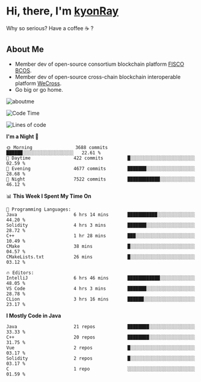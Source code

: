 # Hi, there, I'm [kyonRay](https://kyonRay.github.io)

Why so serious? Have a coffee ☕️ ?

## About Me

- Member dev of open-source consortium blockchain platform [FISCO BCOS](https://github.com/FISCO-BCOS).
- Member dev of open-source cross-chain blockchain interoperable platform [WeCross](https://github.com/WeBankBlockchain/WeCross).
- Go big or go home.

![aboutme](https://github-readme-stats.vercel.app/api?username=kyonRay&count_private=true&show_icons=true)

<!-- ![top-langs](https://github-readme-stats.vercel.app/api/top-langs/?username=kyonRay&layout=compact&hide=shell,html) -->

<!--START_SECTION:waka-->
![Code Time](http://img.shields.io/badge/Code%20Time-227%20hrs%2013%20mins-blue)

![Lines of code](https://img.shields.io/badge/From%20Hello%20World%20I%27ve%20Written-13.0%20million%20lines%20of%20code-blue)

**I'm a Night 🦉** 

```text
🌞 Morning                3688 commits        ██████░░░░░░░░░░░░░░░░░░░   22.61 % 
🌆 Daytime                422 commits         █░░░░░░░░░░░░░░░░░░░░░░░░   02.59 % 
🌃 Evening                4677 commits        ███████░░░░░░░░░░░░░░░░░░   28.68 % 
🌙 Night                  7522 commits        ████████████░░░░░░░░░░░░░   46.12 % 
```


📊 **This Week I Spent My Time On** 

```text
💬 Programming Languages: 
Java                     6 hrs 14 mins       ███████████░░░░░░░░░░░░░░   44.20 % 
Solidity                 4 hrs 3 mins        ███████░░░░░░░░░░░░░░░░░░   28.72 % 
C++                      1 hr 28 mins        ███░░░░░░░░░░░░░░░░░░░░░░   10.49 % 
CMake                    38 mins             █░░░░░░░░░░░░░░░░░░░░░░░░   04.57 % 
CMakeLists.txt           26 mins             █░░░░░░░░░░░░░░░░░░░░░░░░   03.12 % 

🔥 Editors: 
IntelliJ                 6 hrs 46 mins       ████████████░░░░░░░░░░░░░   48.05 % 
VS Code                  4 hrs 3 mins        ███████░░░░░░░░░░░░░░░░░░   28.78 % 
CLion                    3 hrs 16 mins       ██████░░░░░░░░░░░░░░░░░░░   23.17 % 
```

**I Mostly Code in Java** 

```text
Java                     21 repos            ████████░░░░░░░░░░░░░░░░░   33.33 % 
C++                      20 repos            ████████░░░░░░░░░░░░░░░░░   31.75 % 
Vue                      2 repos             █░░░░░░░░░░░░░░░░░░░░░░░░   03.17 % 
Solidity                 2 repos             █░░░░░░░░░░░░░░░░░░░░░░░░   03.17 % 
C                        1 repo              ░░░░░░░░░░░░░░░░░░░░░░░░░   01.59 % 
```




<!--END_SECTION:waka-->

